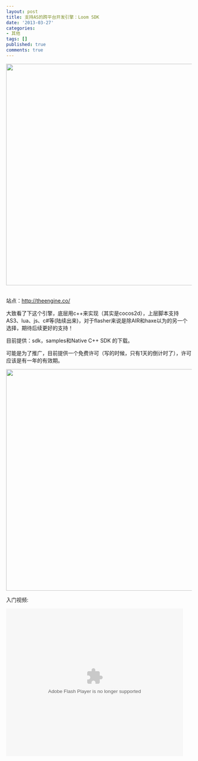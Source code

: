```yaml
---
layout: post
title: 支持AS的跨平台开发引擎：Loom SDK
date: '2013-03-27'
categories:
- 其他
tags: []
published: true
comments: true
---
```

<p><img class="alignnone size-full wp-image-1012" title="84C60742-A9A6-4233-8E1E-597D8ADA873A" src="{{urls.media}}/2013/03/84C60742-A9A6-4233-8E1E-597D8ADA873A.jpg" alt="" width="600" />

<br>站点：<a href="http://theengine.co/">http://theengine.co/</a></p>

<p>大致看了下这个引擎，底层用c++来实现（其实是cocos2d），上层脚本支持AS3、lua、js、c#等(陆续出来)，对于flasher来说是除AIR和haxe以为的另一个选择，期待后续更好的支持！</p>

<p>目前提供：sdk，samples和Native C++ SDK 的下载。</p>

<p>可能是为了推广，目前提供一个免费许可（写的时候，只有1天的倒计时了），许可应该是有一年的有效期。</p>

<p><img class="alignnone size-full wp-image-1013" title="8DDFAE41-F5E1-48CA-BBE2-79F60CCA2589" src="{{urls.media}}/2013/03/8DDFAE41-F5E1-48CA-BBE2-79F60CCA2589.jpg" alt="" width="600"/></p>

<p>入门视频:</p>

<p><object width="480" height="400" classid="clsid:d27cdb6e-ae6d-11cf-96b8-444553540000" codebase="http://download.macromedia.com/pub/shockwave/cabs/flash/swflash.cab#version=6,0,40,0" align="middle"><param name="src" value="http://player.youku.com/player.php/sid/XNTMzNjkwMjE2/v.swf" /><param name="allowfullscreen" value="true" /><param name="quality" value="high" /><param name="allowscriptaccess" value="always" /><embed width="480" height="400" type="application/x-shockwave-flash" src="http://player.youku.com/player.php/sid/XNTMzNjkwMjE2/v.swf" allowfullscreen="true" quality="high" allowscriptaccess="always" align="middle" /></object></p>
